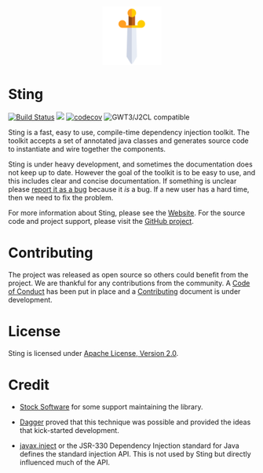 <p align="center"><img src="/assets/icons/logo.png" alt="Sting" width="120"></p>

# Sting

[![Build Status](https://api.travis-ci.com/sting-ioc/sting.svg?branch=master)](http://travis-ci.org/sting-ioc/sting)
[<img src="https://img.shields.io/maven-central/v/org.realityforge.sting/sting-core.svg?label=latest%20release"/>](http://search.maven.org/#search%7Cga%7C1%7Cg%3A%22org.realityforge.sting%22)
[![codecov](https://codecov.io/gh/sting-ioc/sting/branch/master/graph/badge.svg)](https://codecov.io/gh/sting-ioc/sting)
![GWT3/J2CL compatible](https://img.shields.io/badge/GWT3/J2CL-compatible-brightgreen.svg)

Sting is a fast, easy to use, compile-time dependency injection toolkit. The toolkit accepts a set of annotated
java classes and generates source code to instantiate and wire together the components.

Sting is under heavy development, and sometimes the documentation does not keep up to date. However the goal of
the toolkit is to be easy to use, and this includes clear and concise documentation. If something is unclear
please [report it as a bug](https://github.com/sting-ioc/sting/issues) because it *is* a bug. If a new user
has a hard time, then we need to fix the problem.

For more information about Sting, please see the [Website](https://sting-ioc.github.io/). For the source code
and project support, please visit the [GitHub project](https://github.com/sting-ioc/sting).

# Contributing

The project was released as open source so others could benefit from the project. We are thankful for any
contributions from the community. A [Code of Conduct](CODE_OF_CONDUCT.md) has been put in place and
a [Contributing](CONTRIBUTING.md) document is under development.

# License

Sting is licensed under [Apache License, Version 2.0](LICENSE).

# Credit

* [Stock Software](http://www.stocksoftware.com.au/) for some support maintaining the library.

* [Dagger](https://github.com/google/dagger) proved that this technique was possible and provided the ideas
  that kick-started development.

* [javax.inject](https://github.com/javax-inject/javax-inject) or the JSR-330 Dependency Injection standard for
  Java defines the standard injection API. This is not used by Sting but directly influenced much of the API.
